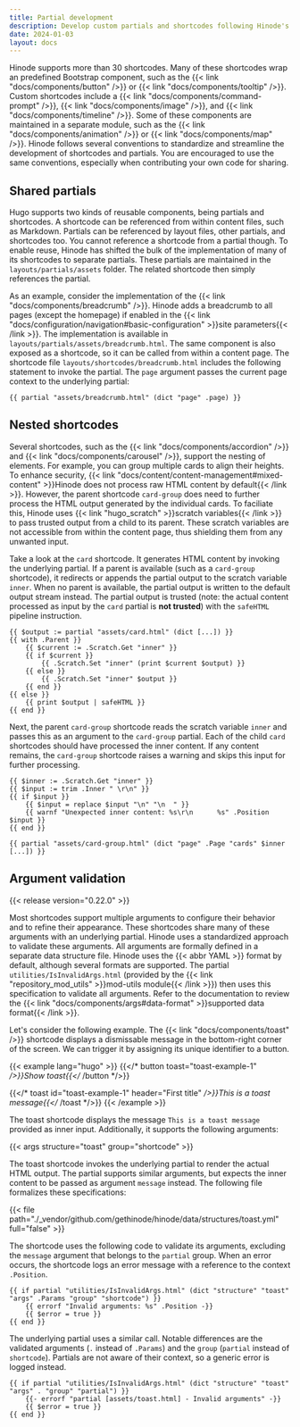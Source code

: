 ```yaml
---
title: Partial development
description: Develop custom partials and shortcodes following Hinode's coding conventions.
date: 2024-01-03
layout: docs
---
```


Hinode supports more than 30 shortcodes. Many of these shortcodes wrap an predefined Bootstrap component, such as the {{< link "docs/components/button" />}} or {{< link "docs/components/tooltip" />}}. Custom shortcodes include a {{< link "docs/components/command-prompt" />}}, {{< link "docs/components/image" />}}, and {{< link "docs/components/timeline" />}}. Some of these components are maintained in a separate module, such as the {{< link "docs/components/animation" />}} or {{< link "docs/components/map" />}}. Hinode follows several conventions to standardize and streamline the development of shortcodes and partials. You are encouraged to use the same conventions, especially when contributing your own code for sharing.

## Shared partials

Hugo supports two kinds of reusable components, being partials and shortcodes. A shortcode can be referenced from within content files, such as Markdown. Partials can be referenced by layout files, other partials, and shortcodes too. You cannot reference a shortcode from a partial though. To enable reuse, Hinode has shifted the bulk of the implementation of many of its shortcodes to separate partials. These partials are maintained in the `layouts/partials/assets` folder. The related shortcode then simply references the partial.

As an example, consider the implementation of the {{< link "docs/components/breadcrumb" />}}. Hinode adds a breadcrumb to all pages (except the homepage) if enabled in the {{< link "docs/configuration/navigation#basic-configuration" >}}site parameters{{< /link >}}. The implementation is available in `layouts/partials/assets/breadcrumb.html`. The same component is also exposed as a shortcode, so it can be called from within a content page. The shortcode file `layouts/shortcodes/breadcrumb.html` includes the following statement to invoke the partial. The `page` argument passes the current page context to the underlying partial:

```go-template
{{ partial "assets/breadcrumb.html" (dict "page" .page) }}
```

## Nested shortcodes

Several shortcodes, such as the {{< link "docs/components/accordion" />}} and {{< link "docs/components/carousel" />}}, support the nesting of elements. For example, you can group multiple cards to align their heights. To enhance security, {{< link "docs/content/content-management#mixed-content" >}}Hinode does not process raw HTML content by default{{< /link >}}. However, the parent shortcode `card-group` does need to further process the HTML output generated by the individual cards. To faciliate this, Hinode uses {{< link "hugo_scratch" >}}scratch variables{{< /link >}} to pass trusted output from a child to its parent. These scratch variables are not accessible from within the content page, thus shielding them from any unwanted input.

Take a look at the `card` shortcode. It generates HTML content by invoking the underlying partial. If a parent is available (such as a `card-group` shortcode), it redirects or appends the partial output to the scratch variable `inner`. When no parent is available, the partial output is written to the default output stream instead. The partial output is trusted (note: the actual content processed as input by the `card` partial is **not trusted**) with the `safeHTML` pipeline instruction.

```go-template
{{ $output := partial "assets/card.html" (dict [...]) }}
{{ with .Parent }}
    {{ $current := .Scratch.Get "inner" }}
    {{ if $current }}
        {{ .Scratch.Set "inner" (print $current $output) }}
    {{ else }}
        {{ .Scratch.Set "inner" $output }}
    {{ end }}
{{ else }}
    {{ print $output | safeHTML }}
{{ end }}
```

Next, the parent `card-group` shortcode reads the scratch variable `inner` and passes this as an argument to the `card-group` partial. Each of the child `card` shortcodes should have processed the inner content. If any content remains, the `card-group` shortcode raises a warning and skips this input for further processing.

```go-template
{{ $inner := .Scratch.Get "inner" }}
{{ $input := trim .Inner " \r\n" }}
{{ if $input }}
    {{ $input = replace $input "\n" "\n  " }}
    {{ warnf "Unexpected inner content: %s\r\n      %s" .Position $input }}
{{ end }}

{{ partial "assets/card-group.html" (dict "page" .Page "cards" $inner [...]) }}
```

## Argument validation

{{< release version="0.22.0" >}}

Most shortcodes support multiple arguments to configure their behavior and to refine their appearance. These shortcodes share many of these arguments with an underlying partial. Hinode uses a standardized approach to validate these arguments. All arguments are formally defined in a separate data structure file. Hinode uses the {{< abbr YAML >}} format by default, although several formats are supported. The partial `utilities/IsInvalidArgs.html` (provided by the {{< link "repository_mod_utils" >}}mod-utils module{{< /link >}}) then uses this specification to validate all arguments. Refer to the documentation to review the {{< link "docs/components/args#data-format" >}}supported data format{{< /link >}}.

Let's consider the following example. The {{< link "docs/components/toast" />}} shortcode displays a dismissable message in the bottom-right corner of the screen. We can trigger it by assigning its unique identifier to a button.

<!-- markdownlint-disable MD037 -->
{{< example lang="hugo" >}}
{{</* button toast="toast-example-1" */>}}Show toast{{</* /button */>}}

{{</* toast id="toast-example-1" header="First title" */>}}This is a toast message{{</* /toast */>}}
{{< /example >}}
<!-- markdownlint-enable MD037 -->

The toast shortcode displays the message `This is a toast message` provided as inner input. Additionally, it supports the following arguments:

{{< args structure="toast" group="shortcode" >}}

The toast shortcode invokes the underlying partial to render the actual HTML output. The partial supports similar arguments, but expects the inner content to be passed as argument `message` instead. The following file formalizes these specifications:

{{< file path="./_vendor/github.com/gethinode/hinode/data/structures/toast.yml" full="false" >}}

The shortcode uses the following code to validate its arguments, excluding the `message` argument that belongs to the `partial` group. When an error occurs, the shortcode logs an error message with a reference to the context `.Position`.

```go-template
{{ if partial "utilities/IsInvalidArgs.html" (dict "structure" "toast" "args" .Params "group" "shortcode") }}
    {{ errorf "Invalid arguments: %s" .Position -}}
    {{ $error = true }}
{{ end }}
```

The underlying partial uses a similar call. Notable differences are the validated arguments (`.` instead of `.Params`) and the `group` (`partial` instead of `shortcode`). Partials are not aware of their context, so a generic error is logged instead.

```go-template
{{ if partial "utilities/IsInvalidArgs.html" (dict "structure" "toast" "args" . "group" "partial") }}
    {{- errorf "partial [assets/toast.html] - Invalid arguments" -}}
    {{ $error = true }}
{{ end }}
```
